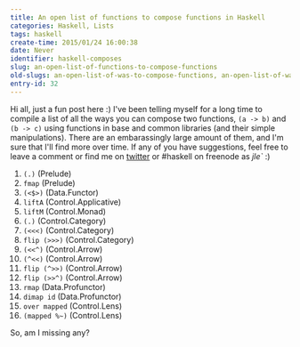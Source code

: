 ```yaml
---
title: An open list of functions to compose functions in Haskell
categories: Haskell, Lists
tags: haskell
create-time: 2015/01/24 16:00:38
date: Never
identifier: haskell-composes
slug: an-open-list-of-functions-to-compose-functions
old-slugs: an-open-list-of-was-to-compose-functions, an-open-list-of-ways-to-compose-functions
entry-id: 32
---
```


Hi all, just a fun post here :)  I've been telling myself for a long time to
compile a list of all the ways you can compose two functions, `(a -> b)` and
`(b -> c)` using functions in base and common libraries (and their simple
manipulations). There are an embarassingly large amount of them, and I'm sure
that I'll find more over time.  If any of you have suggestions, feel free to
leave a comment or find me on [twitter][] or #haskell on freenode as *jle`* :)

[twitter]: https://twitter.com/mstk "Twitter"

1.  `(.)` (Prelude)
2.  `fmap` (Prelude)
3.  `(<$>)` (Data.Functor)
4.  `liftA` (Control.Applicative)
5.  `liftM` (Control.Monad)
6.  `(.)` (Control.Category)
7.  `(<<<)` (Control.Category)
8.  `flip (>>>)` (Control.Category)
9.  `(<<^)` (Control.Arrow)
10. `(^<<)` (Control.Arrow)
11. `flip (^>>)` (Control.Arrow)
12. `flip (>>^)` (Control.Arrow)
13. `rmap` (Data.Profunctor)
14. `dimap id` (Data.Profunctor)
15. `over mapped` (Control.Lens)
16. `(mapped %~)` (Control.Lens)

So, am I missing any?


